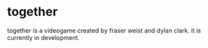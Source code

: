 # together

together is a videogame created by fraser weist and dylan clark. it is currently in development.
